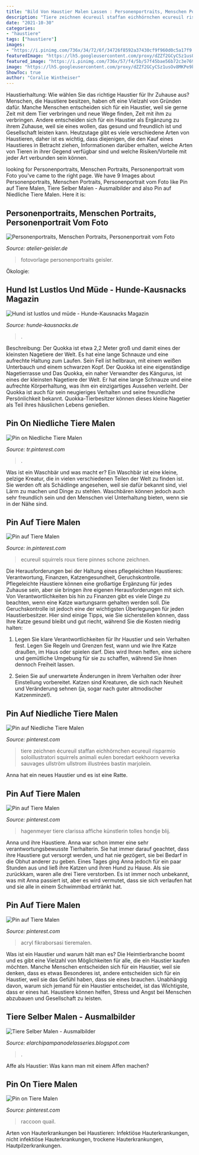 ```yaml
---
title: "Bild Von Haustier Malen Lassen : Personenportraits, Menschen Portraits, Personenportrait Vom Foto"
description: "Tiere zeichnen écureuil staffan eichhörnchen ecureuil risparmio soloillustratori squirrels animali eulen boredart eekhoorn veverka sauvages ullström ullstrom illustrées bastin marjolein"
date: "2021-10-30"
categories:
- "haustiere"
tags: ["haustiere"]
images:
- "https://i.pinimg.com/736x/34/72/6f/34726f8592a37430cf9f960d0c5a17f9.jpg"
featuredImage: "https://lh5.googleusercontent.com/proxy/dZZf2GCyCSz1usOv8MKPe9kpC7tbXEFU-au3812qpVw4ELJZDURLUrx1PG33_q9K0guqnCC3pe1qKODSUu7QAErXwTRfx6WV8VkFLDUgPlqTxhXbTqVZEauN2jNBChGwdQ6o7oM-KGwV=w1200-h630-p-k-no-nu"
featured_image: "https://i.pinimg.com/736x/57/f4/5b/57f45bae56b72c3e76927a53a2306608.jpg"
image: "https://lh5.googleusercontent.com/proxy/dZZf2GCyCSz1usOv8MKPe9kpC7tbXEFU-au3812qpVw4ELJZDURLUrx1PG33_q9K0guqnCC3pe1qKODSUu7QAErXwTRfx6WV8VkFLDUgPlqTxhXbTqVZEauN2jNBChGwdQ6o7oM-KGwV=w1200-h630-p-k-no-nu"
ShowToc: true
author: "Coralie Wintheiser"
---
```



Haustierhaltung: Wie wählen Sie das richtige Haustier für Ihr Zuhause aus?
Menschen, die Haustiere besitzen, haben oft eine Vielzahl von Gründen dafür. Manche Menschen entscheiden sich für ein Haustier, weil sie gerne Zeit mit dem Tier verbringen und neue Wege finden, Zeit mit ihm zu verbringen. Andere entscheiden sich für ein Haustier als Ergänzung zu ihrem Zuhause, weil sie eines wollen, das gesund und freundlich ist und Gesellschaft leisten kann. Heutzutage gibt es viele verschiedene Arten von Haustieren, daher ist es wichtig, dass diejenigen, die den Kauf eines Haustieres in Betracht ziehen, Informationen darüber erhalten, welche Arten von Tieren in ihrer Gegend verfügbar sind und welche Risiken/Vorteile mit jeder Art verbunden sein können.

	

		
looking for Personenportraits, Menschen Portraits, Personenportrait vom Foto you've came to the right page. We have 9 Images about Personenportraits, Menschen Portraits, Personenportrait vom Foto like Pin auf Tiere Malen, Tiere Selber Malen - Ausmalbilder and also Pin auf Niedliche Tiere Malen. Here it is:
		
    
## Personenportraits, Menschen Portraits, Personenportrait Vom Foto

<img loading=lazy src="https://www.atelier-geisler.de/Portrait/portraits/person_malen_2.jpg" onerror="this.onerror=null;this.src='https://tse2.mm.bing.net/th?id=OIP.dWUu2PM39gPiKAoq82U39QAAAA&amp;pid=15.1';" alt="Personenportraits, Menschen Portraits, Personenportrait vom Foto">

_Source: atelier-geisler.de_

>fotovorlage personenportraits geisler. 

	

Ökologie:

    
## Hund Ist Lustlos Und Müde - Hunde-Kausnacks Magazin

<img loading=lazy src="https://www.hunde-kausnacks.de/magazin/wp-content/uploads/2020/09/Müder-Hund.jpg" onerror="this.onerror=null;this.src='https://tse2.mm.bing.net/th?id=OIP.opPNCTCDVSZYmkm66kKKPgHaE8&amp;pid=15.1';" alt="Hund ist lustlos und müde - Hunde-Kausnacks Magazin">

_Source: hunde-kausnacks.de_

>. 

	

Beschreibung: Der Quokka ist etwa 2,2 Meter groß und damit eines der kleinsten Nagetiere der Welt. Es hat eine lange Schnauze und eine aufrechte Haltung zum Laufen. Sein Fell ist hellbraun, mit einem weißen Unterbauch und einem schwarzen Kopf. Der Quokka ist eine eigenständige Nagetierrasse und
Das Quokka, ein naher Verwandter des Kängurus, ist eines der kleinsten Nagetiere der Welt. Er hat eine lange Schnauze und eine aufrechte Körperhaltung, was ihm ein einzigartiges Aussehen verleiht. Der Quokka ist auch für sein neugieriges Verhalten und seine freundliche Persönlichkeit bekannt. Quokka-Tierbesitzer können dieses kleine Nagetier als Teil ihres häuslichen Lebens genießen.

    
## Pin On Niedliche Tiere Malen

<img loading=lazy src="https://i.pinimg.com/736x/36/a2/7d/36a27dc2f42d783df76d75b49c7571ba.jpg" onerror="this.onerror=null;this.src='https://tse2.mm.bing.net/th?id=OIP.mIJLbc5IoxHCTPqS4mN_JgAAAA&amp;pid=15.1';" alt="Pin on Niedliche Tiere Malen">

_Source: tr.pinterest.com_

>. 

	

Was ist ein Waschbär und was macht er?
Ein Waschbär ist eine kleine, pelzige Kreatur, die in vielen verschiedenen Teilen der Welt zu finden ist. Sie werden oft als Schädlinge angesehen, weil sie dafür bekannt sind, viel Lärm zu machen und Dinge zu stehlen. Waschbären können jedoch auch sehr freundlich sein und den Menschen viel Unterhaltung bieten, wenn sie in der Nähe sind.

    
## Pin Auf Tiere Malen

<img loading=lazy src="https://i.pinimg.com/736x/57/f4/5b/57f45bae56b72c3e76927a53a2306608.jpg" onerror="this.onerror=null;this.src='https://tse4.mm.bing.net/th?id=OIP.2fiwCxLFyr7Ic0WqEPBmewHaJB&amp;pid=15.1';" alt="Pin auf Tiere Malen">

_Source: in.pinterest.com_

>ecureuil squirrels roux tiere pinnes schone zeichnen. 

	

Die Herausforderungen bei der Haltung eines pflegeleichten Haustieres: Verantwortung, Finanzen, Katzengesundheit, Geruchskontrolle.
Pflegeleichte Haustiere können eine großartige Ergänzung für jedes Zuhause sein, aber sie bringen ihre eigenen Herausforderungen mit sich. Von Verantwortlichkeiten bis hin zu Finanzen gibt es viele Dinge zu beachten, wenn eine Katze wartungsarm gehalten werden soll. Die Geruchskontrolle ist jedoch eine der wichtigsten Überlegungen für jeden Haustierbesitzer. Hier sind einige Tipps, wie Sie sicherstellen können, dass Ihre Katze gesund bleibt und gut riecht, während Sie die Kosten niedrig halten:
1. Legen Sie klare Verantwortlichkeiten für Ihr Haustier und sein Verhalten fest. Legen Sie Regeln und Grenzen fest, wann und wie Ihre Katze draußen, im Haus oder spielen darf. Dies wird Ihnen helfen, eine sichere und gemütliche Umgebung für sie zu schaffen, während Sie ihnen dennoch Freiheit lassen.

2. Seien Sie auf unerwartete Änderungen in ihrem Verhalten oder ihrer Einstellung vorbereitet. Katzen sind Kreaturen, die sich nach Neuheit und Veränderung sehnen (ja, sogar nach guter altmodischer Katzenminze!).

    
## Pin Auf Niedliche Tiere Malen

<img loading=lazy src="https://i.pinimg.com/736x/c3/0e/c9/c30ec9fe8035a87a567b08a5c957c484.jpg" onerror="this.onerror=null;this.src='https://tse3.mm.bing.net/th?id=OIP.uw7CR4w3-4zjZKhGynCb9QAAAA&amp;pid=15.1';" alt="Pin auf Niedliche Tiere Malen">

_Source: pinterest.com_

>tiere zeichnen écureuil staffan eichhörnchen ecureuil risparmio soloillustratori squirrels animali eulen boredart eekhoorn veverka sauvages ullström ullstrom illustrées bastin marjolein. 

	

Anna hat ein neues Haustier und es ist eine Ratte.

    
## Pin Auf Tiere Malen

<img loading=lazy src="https://i.pinimg.com/736x/d1/9e/c5/d19ec5f48399756f94ef59de45eacc10.jpg" onerror="this.onerror=null;this.src='https://tse1.mm.bing.net/th?id=OIP.1fCcH3P0o_SApnaLWJ0HogHaHa&amp;pid=15.1';" alt="Pin auf Tiere Malen">

_Source: pinterest.com_

>hagenmeyer tiere clarissa affiche künstlerin tolles hondje blij. 

	

Anna und ihre Haustiere.
Anna war schon immer eine sehr verantwortungsbewusste Tierhalterin. Sie hat immer darauf geachtet, dass ihre Haustiere gut versorgt werden, und hat nie gezögert, sie bei Bedarf in die Obhut anderer zu geben. Eines Tages ging Anna jedoch für ein paar Stunden aus und ließ ihre Katzen und ihren Hund zu Hause. Als sie zurückkam, waren alle drei Tiere verstorben. Es ist immer noch unbekannt, was mit Anna passiert ist, aber es wird vermutet, dass sie sich verlaufen hat und sie alle in einem Schwimmbad ertränkt hat.

    
## Pin Auf Tiere Malen

<img loading=lazy src="https://i.pinimg.com/736x/34/72/6f/34726f8592a37430cf9f960d0c5a17f9.jpg" onerror="this.onerror=null;this.src='https://tse1.mm.bing.net/th?id=OIP.nZFbmYR57_gB5ehJHdDQ3wHaHa&amp;pid=15.1';" alt="Pin auf Tiere Malen">

_Source: pinterest.com_

>acryl fikraborsasi tieremalen. 

	

Was ist ein Haustier und warum hält man es?
Die Heimtierbranche boomt und es gibt eine Vielzahl von Möglichkeiten für alle, die ein Haustier kaufen möchten. Manche Menschen entscheiden sich für ein Haustier, weil sie denken, dass es etwas Besonderes ist, andere entscheiden sich für ein Haustier, weil sie das Gefühl haben, dass sie eines brauchen. Unabhängig davon, warum sich jemand für ein Haustier entscheidet, ist das Wichtigste, dass er eines hat. Haustiere können helfen, Stress und Angst bei Menschen abzubauen und Gesellschaft zu leisten.

    
## Tiere Selber Malen - Ausmalbilder

<img loading=lazy src="https://lh5.googleusercontent.com/proxy/dZZf2GCyCSz1usOv8MKPe9kpC7tbXEFU-au3812qpVw4ELJZDURLUrx1PG33_q9K0guqnCC3pe1qKODSUu7QAErXwTRfx6WV8VkFLDUgPlqTxhXbTqVZEauN2jNBChGwdQ6o7oM-KGwV=w1200-h630-p-k-no-nu" onerror="this.onerror=null;this.src='https://tse3.mm.bing.net/th?id=OIP.sByrzDwPS1Y4nibebZUwQgHaG4&amp;pid=15.1';" alt="Tiere Selber Malen - Ausmalbilder">

_Source: elarchipampanodelasseries.blogspot.com_

>. 

	

Affe als Haustier: Was kann man mit einem Affen machen?

    
## Pin On Tiere Malen

<img loading=lazy src="https://i.pinimg.com/736x/63/86/1e/63861e6598e6c4a178e54e1203cbb84b.jpg" onerror="this.onerror=null;this.src='https://tse4.mm.bing.net/th?id=OIP.3yM3OTIgoUaJwqUqm0nMJQHaF1&amp;pid=15.1';" alt="Pin on Tiere Malen">

_Source: pinterest.com_

>raccoon quail. 

	

Arten von Hauterkrankungen bei Haustieren: Infektiöse Hauterkrankungen, nicht infektiöse Hauterkrankungen, trockene Hauterkrankungen, Hautpilzerkrankungen.

